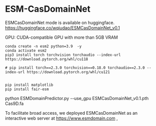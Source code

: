# ESM-CasDomainNet
ESMCasDomainNet mode is available on huggingface.
https://huggingface.co/wqiudao/ESMCasDomainNet_v0.1

GPU: CUDA-compatible GPU with more than 5GB VRAM
```
conda create -n esm2 python=3.9  -y
conda activate esm2 
pip3 install torch torchvision torchaudio --index-url https://download.pytorch.org/whl/cu118

# pip install torch==2.3.0 torchvision==0.18.0 torchaudio==2.3.0 --index-url https://download.pytorch.org/whl/cu121 


pip install matplotlib
pip install fair-esm 

```




python ESMDomainPredictor.py  --use_gpu   ESMCasDomainNet_v0.1.pth Cas9D.fa


To facilitate broad access, we deployed ESMCasDomainNet as an interactive web server at https://www.esmdomain.com ,
